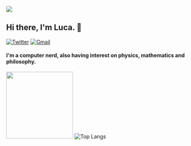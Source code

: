 <img src=https://i.pinimg.com/originals/5a/eb/e8/5aebe8d9ab4c7591e609496f1dca0d0b.gif />

## Hi there, I'm Luca. 👋

 <a href="https://twitter.com/MrLups"><img alt="Twitter" src="https://img.shields.io/badge/-@MrLups-black?style=flat-square&logo=twitter&logoColor=white&link=https://twitter.com/MrLups"></a>
 <a href="mailto:lups0x01@gmail.com"><img alt="Gmail" src="https://img.shields.io/badge/-lups0x01@gmail.com-black?style=flat-square&logo=Gmail&logoColor=white&link=mailto:lups0x01@gmail.com"></a>
 
#### I'm a computer nerd, also having interest on physics, mathematics and philosophy. 



<img height="180em" src="https://github-readme-stats.vercel.app/api?username=MrLups&show_icons=true&hide_border=true&&count_private=true&include_all_commits=true&theme=midnight-purple" />


<img alt="Top Langs" src="https://github-readme-stats.vercel.app/api/top-langs/?username=MrLups&hide_border=true&hide=html,css,javascript&layout=compact&theme=midnight-purple"/>
